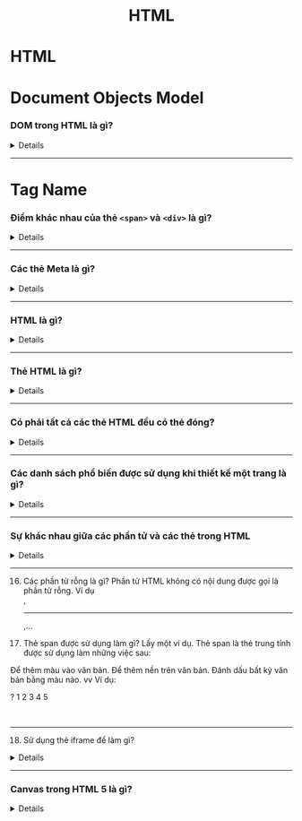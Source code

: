 <div align="center">
    <h1>HTML</h1>
</div>

# HTML

# Document Objects Model

### DOM trong HTML là gì?

<details>
    DOM (The Document Object Model) là một giao diện lập trình cho các document HTML. Nó đại diện cho trang để các chương trình có thể thay đổi cấu trúc, kiểu và nội dung của tài liệu. DOM đại diện cho tài liệu dưới dạng các nút và đối tượng.
</details>

---

# Tag Name

### Điểm khác nhau của thẻ `<span>` và `<div>` là gì?

<details>

-   span là phần tử nội tuyến (inline).

-   div là phần tử khối (block).

-   Bạn nên dùng các thẻ div để chứa (bọc) các phần của tài liệu, còn các thẻ span để chứa các phần nhỏ của văn bản, hình ảnh, v…v…

-   Lưu ý: Không được đặt một phần tử cấp khối trong một phần tử nội tuyến.

Ví dụ:

`<div>Hi<span>I'm the start of the span element <div>I'm illegal</div> I'm the end of the span</span> Bye I'm the end of the div</div>`

</details>

---

### Các thẻ Meta là gì?

<details>
Thẻ meta là các đoạn văn bản mô tả nội dung của trang; các thẻ meta không xuất hiện trên chính trang mà chỉ xuất hiện trong mã nguồn của trang.

Các thẻ meta về cơ bản chính là các mô tả nội dung nhỏ giúp cho các công cụ tìm kiếm biết nội dung của một trang web.

Ví dụ:

```html
<head>
	<meta charset="UTF-8" />
	<meta name="description" content="Description search engines use" />
	<meta name="keywords" content="Keywords, of, your, page" />
	<meta name="author" content="Me" />
	<meta name="viewport" content="width=device-width, initial-scale=1.0" />
</head>
```

</details>

---

### HTML là gì?

<details>
   HTML viết tắt của Hyper Text Markup Language (ngôn ngữ đánh dấu siêu văn bản). Nó là một ngôn ngữ của World Wide Web. Đây là một ngôn ngữ định dạng văn bản chuẩn được sử dụng để tạo và hiển thị các trang trên Web.

</details>

---

### Thẻ HTML là gì?

<details>

Các thẻ HTML bao gồm ba phần: mở thẻ, nội dung và đóng thẻ. Một số thẻ là thẻ mở, có nghĩa là không cần phải đóng thẻ.

Tài liệu HTML được tạo ra từ hai điều sau:

Nội dung
Các thẻ
Trong đó, nội dung được đặt giữa các thẻ để hiển thị dữ liệu trên trang web.

</details>

---

### Có phải tất cả các thẻ HTML đều có thẻ đóng?

<details>

Không. Có một vài thẻ trong html mà không cần phải đóng thẻ ví dụ thẻ `<image>, <br>, <hr>...`

</details>

---

### Các danh sách phổ biến được sử dụng khi thiết kế một trang là gì?

<details>
Có nhiều danh sách phổ biến được sử dụng để thiết kế một trang. Có loại danh sách sau đây:

Danh sách có thứ tự
Danh sách không có thứ tự
Danh sách menu
Danh sách từ điển
Danh sách định nghĩa

</details>

---

### Sự khác nhau giữa các phần tử và các thẻ trong HTML

<details>
   Các thành phần HTML giao tiếp với trình duyệt để hiển thị văn bản. Khi các phần tử được bao quanh bởi dấu ngoặc, chúng sẽ tạo thành các thẻ HTML. Hầu như mọi lúc, các thẻ đi theo cặp và có nội dung bên trong.
<details>

### HTML ngữ nghĩa là gì?

   <details>
   HTML ngữ nghĩa là một kiểu code. Đó là việc sử dụng các thẻ HTML để củng cố ngữ nghĩa hoặc ý nghĩa của nội dung. Ví dụ: Trong thẻ ngữ nghĩa HTML <b> </b> không được sử dụng để hiển thị dòng chữ đậm, cũng như thẻ <i> </i> không được sử dụng để hiển thị cho chữ nghiêng. Thay vào đó chúng ta sử dụng các thẻ <strong></strong> and <em></em>.
</details>

---

### Bản đồ hình ảnh là gì?

<details>
   Bản đồ hình ảnh cho phép bạn liên kết nhiều trang web khác nhau bằng một hình ảnh duy nhất. Bạn có thể định nghĩa mỗi phần của một bản đồ hình ảnh là các hình dạng khác nhau.
</details>

---

8. Làm thế nào để chèn một biểu tượng bản quyền vào trang web?
 <details>
    Có thể chèn một biểu tượng bản quyền bằng cách sử dụng &copy; or &#169; vào file HTML
 </details>

---

9. Làm thế nào để giữ các phẩn tử danh sách thẳng trong file HTML?
    <details>
    Bạn có thể giữ các phẩn tử danh sách thẳng bằng cách sử dụng indent.
 </details>

---

10. Một siêu liên kết (hyperlink) chỉ áp dụng cho văn bản đúng không?
<details>
    Không. Siêu liên kết được áp dụng cho cả văn bản và hình ảnh.
</details>

---

11. Style sheet là gì?
<details>
Một style sheet được sử dụng để xây dựng kiểu dáng thích hợp, thiết kế tốt cho trang web. Bạn có thể thêm các mẫu này vào một số trang web khác nhau.
</details>

---

### Bạn có thể tạo một văn bản nhiều màu trên một trang web?

<details>
    Có. Để tạo văn bản nhiều màu trên một trang web bạn có thể sử dụng thẻ <font color ="color"> </font> cho từng văn bản cụ thể mà bạn muốn.
</details>

---

### Marquee là gì?

  <details>
    Thẻ marquee trong HTML không phải là một thẻ HTML tiêu chuẩn, được sử dụng để di chuyển chữ hoặc ảnh theo chiều ngang hoặc dọc một cách tự động. Có nghĩa là bạn có thể làm cho chữ hoặc ảnh di chuyển lên trên, xuống dưới, sang trái, sang phải một cách tự động.
</details>

---

14. Có bao nhiêu thẻ được sử dụng để phân tách các đoạn văn?
<details>
    Có ba thẻ được sử dụng để tách văn bản. Thẻ <br> thường được sử dụng để xuống dòng, các thẻ khác là <p> và <blockquote>
</details>

---

15. Làm thế nào để tạo ảnh nền cho một trang web?
    Để tạo một hình ảnh nền trên một trang web, bạn nên đặt mã thẻ sau đây sau thẻ </head>.

?
1

<body background = "image.jpg">  
Thay thế "image.jpg" thành đường dẫn đến hình ảnh của bạn.
</details>

---

16. Các phần tử rỗng là gì?
    Phần tử HTML không có nội dung được gọi là phần tử rỗng. Ví dụ <br>, <hr>,...

17. Thẻ span được sử dụng làm gì? Lấy một ví dụ.
    Thẻ span là thẻ trung tính được sử dụng làm những việc sau:

Để thêm màu vào văn bản.
Để thêm nền trên văn bản.
Đánh dấu bất kỳ văn bản bằng màu nào. vv
Ví dụ:

?
1
2
3
4
5

<p>  
  <span style="color:#ffffff;">  
    Sử dung thẻ span thay đổi màu văn bản.
  </span>  
</p>  
</details>

---

18. Sử dụng thẻ iframe để làm gì?
<details>
Thẻ iframe được sử dụng để hiển thị một trang web trong một trang web khác.

```html
<!-- Cấu trúc: -->
<iframe src="URL"></iframe>  
<!-- Ví dụ: -->
<iframe src="demo_iframe.html" width="200px" height="200px"></iframe>
<!-- Target đến một liên kết: -->
<iframe src="" name="iframe_a"></iframe>
```
</details>

---

### Canvas trong HTML 5 là gì?
<details>
Canvas là một khoảng trống HTML được sử dụng để vẽ đồ họa.
</details>
